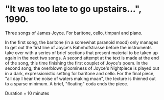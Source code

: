 # "It was too late to go upstairs...", 1990.

Three songs of James Joyce. For baritone, cello, timpani and piano.

In the first song, the baritone (in a somewhat paranoid mood) only manages to get out the first line of Joyce's Bahnhofstrasse before the instruments take over with a series of brief sections that present material to be taken up again in the next two songs. A second attempt at the text is made at the end of the song, this time finishing the first couplet of Joyce's poem. In the second song, the overblown gloominess of Joyce's Nightpiece is played out in a dark, expressionistic setting for baritone and cello. For the final piece, "all day I hear the noise of waters making moan", the texture is thinned out to a sparse minimum. A brief, "floating" coda ends the piece.

Duration = 10 minutes